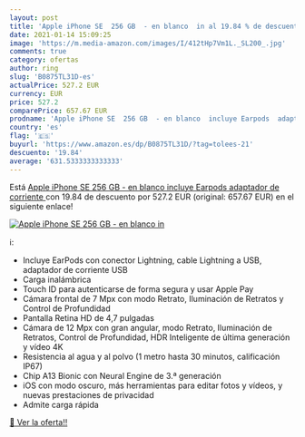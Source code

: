 ```yaml
---
layout: post
title: 'Apple iPhone SE  256 GB  - en blanco  in al 19.84 % de descuento'
date: 2021-01-14 15:09:25
image: 'https://m.media-amazon.com/images/I/412tHp7Vm1L._SL200_.jpg'
comments: true
category: ofertas
author: ring
slug: 'B0875TL31D-es'
actualPrice: 527.2 EUR
currency: EUR
price: 527.2
comparePrice: 657.67 EUR
prodname: 'Apple iPhone SE  256 GB  - en blanco  incluye Earpods  adaptador de corriente '
country: 'es'
flag: '🇪🇸'
buyurl: 'https://www.amazon.es/dp/B0875TL31D/?tag=tolees-21'
descuento: '19.84'
average: '631.5333333333333'
---
```


Está [Apple iPhone SE  256 GB  - en blanco  incluye Earpods  adaptador de corriente ](https://www.amazon.es/dp/B0875TL31D/?tag=tolees-21) con 19.84 de descuento por 527.2 EUR (original: 657.67 EUR) en el siguiente enlace!

[![Apple iPhone SE  256 GB  - en blanco  in](https://m.media-amazon.com/images/I/412tHp7Vm1L._SL200_.jpg)](https://www.amazon.es/dp/B0875TL31D/?tag=tolees-21)

ℹ️:

- Incluye EarPods con conector Lightning, cable Lightning a USB, adaptador de corriente USB
- Carga inalámbrica
- Touch ID para autenticarse de forma segura y usar Apple Pay
- Cámara frontal de 7 Mpx con modo Retrato, Iluminación de Retratos y Control de Profundidad
- Pantalla Retina HD de 4,7 pulgadas
- Cámara de 12 Mpx con gran angular, modo Retrato, Iluminación de Retratos, Control de Profundidad, HDR Inteligente de última generación y vídeo 4K
- Resistencia al agua y al polvo (1 metro hasta 30 minutos, calificación IP67)
- Chip A13 Bionic con Neural Engine de 3.ª generación
- iOS con modo oscuro, más herramientas para editar fotos y vídeos, y nuevas prestaciones de privacidad
- Admite carga rápida

[🛒 Ver la oferta!!](https://www.amazon.es/dp/B0875TL31D/?tag=tolees-21)

